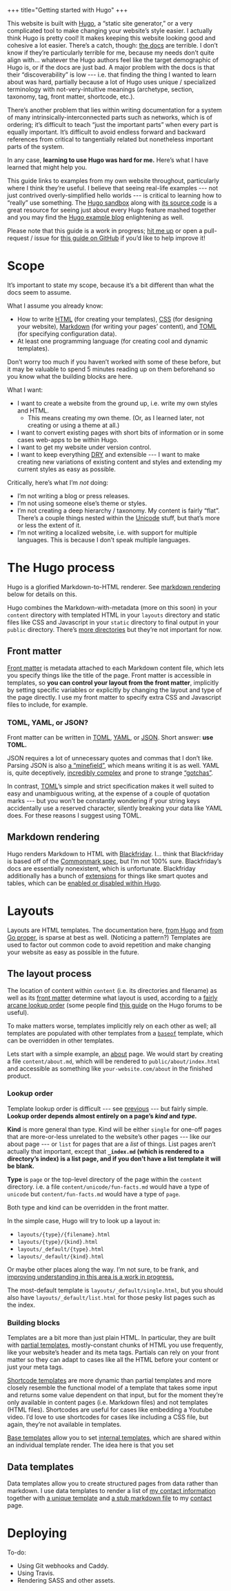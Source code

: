 +++
title="Getting started with Hugo"
+++

This website is built with [Hugo], a “static site generator,” or a very
complicated tool to make changing your website’s style easier. I actually think
Hugo is pretty cool! It makes keeping this website looking good and cohesive a
lot easier. There’s a catch, though: [the docs][hugo docs] are terrible. I don’t
know if they’re particularly terrible for me, because my needs don’t quite align
with… whatever the Hugo authors feel like the target demographic of Hugo is, or
if the docs are just bad. A major problem with the docs is that their
“discoverability” is low --- i.e. that finding the thing I wanted to learn about
was hard, partially because a lot of Hugo uses unique / specialized terminology
with not-very-intuitive meanings (archetype, section, taxonomy, tag, front
matter, shortcode, etc.).

There’s another problem that lies within writing documentation for a system of
many intrinsically-interconnected parts such as networks, which is of ordering;
it’s difficult to teach “just the important parts” when every part is equally
important. It’s difficult to avoid endless forward and backward references from
critical to tangentially related but nonetheless important parts of the system.

In any case, **learning to use Hugo was hard for me.** Here’s what I have
learned that might help you.

This guide links to examples from my own website throughout, particularly where
I think they’re useful. I believe that seeing real-life examples --- not just
contrived overly-simplified hello worlds --- is critical to learning how to
“really” use something. The [Hugo sandbox] along with [its source code][sandbox
src] is a great resource for seeing just about every Hugo feature mashed
together and you may find the [Hugo example blog] enlightening as well.

Please note that this guide is a work in progress; [hit me up] or open a
pull-request / issue for [this guide on GitHub] if you’d like to help improve it!

# Scope

It’s important to state my scope, because it’s a bit different than what the
docs seem to assume.

What I assume you already know:

* How to write [HTML] (for creating your templates), [CSS] (for designing your
  website), [Markdown] (for writing your pages’ content), and [TOML] (for
  specifying configuration data).
* At least one programming language (for creating cool and dynamic templates).

Don’t worry too much if you haven’t worked with some of these before, but it may
be valuable to spend 5 minutes reading up on them beforehand so you know what
the building blocks are here.

What I want:

* I want to create a website from the ground up, i.e. write my own styles and
  HTML.
    * This means creating my own theme. (Or, as I learned later, not creating or
      using a theme at all.)
* I want to convert existing pages with short bits of information or in some
  cases web-apps to be within Hugo.
* I want to get my website under version control.
* I want to keep everything [DRY] and extensible --- I want to make creating new
  variations of existing content and styles and extending my current styles as
  easy as possible.

Critically, here’s what I’m *not* doing:

* I’m not writing a blog or press releases.
* I’m not using someone else’s theme or styles.
* I’m not creating a deep hierarchy / taxonomy. My content is fairly “flat”.
  There’s a couple things nested within the [Unicode] stuff, but that’s more or
  less the extent of it.
* I’m not writing a localized website, i.e. with support for multiple languages.
  This is because I don’t speak multiple languages.

# The Hugo process

Hugo is a glorified Markdown-to-HTML renderer. See [markdown
rendering](#markdown-rendering) below for details on this.

Hugo combines the Markdown-with-metadata (more on this soon) in your `content`
directory with templated HTML in your `layouts` directory and static files like
CSS and Javascript in your `static` directory to final output in your `public`
directory. There’s [more directories] but they’re not important for now.

## Front matter

[Front matter] is metadata attached to each Markdown content file, which lets
you specify things like the title of the page. Front matter is accessible in
templates, so **you can control your layout from the front matter**, implicitly
by setting specific variables or explicitly by changing the layout and type of
the page directly. I use my front matter to specify extra CSS and Javascript
files to include, for example.

### TOML, YAML, or JSON?

Front matter can be written in [TOML], [YAML], or [JSON]. Short answer: **use
TOML.**

JSON requires a lot of unnecessary quotes and commas that I don’t like. Parsing
JSON is also [a “minefield”][json parser comparison], which means writing it is
as well. YAML is, quite deceptively, [incredibly complex] and prone to strange
[“gotchas”][yaml gotchas].

In contrast, [TOML]’s simple and strict specification makes it well suited to
easy and unambiguous writing, at the expense of a couple of quotation marks ---
but you won’t be constantly wondering if your string keys accidentally use a
reserved character, silently breaking your data like YAML does. For these
reasons I suggest using TOML.

## Markdown rendering

Hugo renders Markdown to HTML with [Blackfriday]. I… think that Blackfriday is
based off of the [Commonmark spec], but I’m not 100% sure. Blackfriday’s docs
are essentially nonexistent, which is unfortunate. Blackfriday additionally has
a bunch of [extensions][bf exts] for things like smart quotes and tables, which
can be [enabled or disabled within Hugo][hugo bf exts].

# Layouts

Layouts are HTML templates. The documentation here, [from Hugo][hugo template
docs] and [from Go proper][go template docs], is sparse at best as well.
(Noticing a pattern?) Templates are used to factor out common code to avoid
repetition and make changing your website as easy as possible in the future.

## The layout process

The location of content within `content` (i.e. its directories and filename) as
well as its [front matter](#front-matter) determine what layout is used,
according to a [fairly arcane lookup order][hugo lookup order] (some people find
[this guide][forum lookup order] on the Hugo forums to be useful).

To make matters worse, templates implicitly rely on each other as well; all
templates are populated with other templates from a [`baseof`] template, which
can be overridden in other templates.

Lets start with a simple example, an [about](/about) page. We would start by
creating a file `content/about.md`, which will be rendered to
`public/about/index.html` and accessible as something like
`your-website.com/about` in the finished product.

### Lookup order

Template lookup order is difficult --- see [previous](#the-layout-process) ---
but fairly simple. **Lookup order depends almost entirely on a page’s *kind* and
*type.***

**Kind** is more general than type. Kind will be either `single` for one-off
pages that are more-or-less unrelated to the website’s other pages --- like our
about page --- or `list` for pages that are a *list* of things. List pages
aren’t actually that important, except that **`_index.md` (which is rendered to
a directory’s index) is a list page, and if you don’t have a list template it
will be blank.**

**Type** is `page` or the top-level directory of the page within the `content`
directory. i.e. a file `content/unicode/fun-facts.md` would have a type of
`unicode` but `content/fun-facts.md` would have a type of `page`.

Both type and kind can be overridden in the front matter.

In the simple case, Hugo will try to look up a layout in:

* `layouts/{type}/{filename}.html`
* `layouts/{type}/{kind}.html`
* `layouts/_default/{type}.html`
* `layouts/_default/{kind}.html`

Or maybe other places along the way. I’m not sure, to be frank, and [improving
understanding in this area is a work in progress.][actual lookup order]

The most-default template is `layouts/_default/single.html`, but you should also
have `layouts/_default/list.html` for those pesky list pages such as the index.

### Building blocks

Templates are a bit more than just plain HTML. In particular, they are built
with [partial templates], mostly-constant chunks of HTML you use frequently,
like your website’s header and its meta tags. Partials can rely on your front
matter so they can adapt to cases like all the HTML before your content or just
your meta tags.

[Shortcode templates] are more dynamic than partial templates and more closely
resemble the functional model of a template that takes some input and returns
some value dependent on that input, but for the moment they’re only available in
content pages (i.e. Markdown files) and not templates (HTML files). Shortcodes
are useful for cases like embedding a Youtube video. I’d love to use shortcodes
for cases like including a CSS file, but again, they’re not available in
templates.

[Base templates][`baseof`] allow you to set [internal templates], which are
shared within an individual template render. The idea here is that you set 

## Data templates

Data templates allow you to create structured pages from data rather than
markdown. I use data templates to render a list of [my contact information]
together with [a unique template][contact template] and [a stub markdown
file][content.md] to my [contact] page.

# Deploying

To-do:

* Using Git webhooks and Caddy.
* Using Travis.
* Rendering SASS and other assets.

[Hugo]: https://gohugo.io/
[hugo docs]: https://gohugo.io/documentation/
[Hugo sandbox]: https://hugo-sandbox.netlify.com/
[sandbox src]: https://gitlab.com/kaushalmodi/hugo-sandbox
[Hugo example blog]: https://github.com/gohugoio/hugo/tree/master/examples/blog
[hit me up]: /contact
[contact]: /contact
[this guide on GitHub]: https://github.com/9999years/becca.ooo/blob/master/content/hugo.md
[Unicode]: /unicode/index
[hints at in the preface]: https://intronetworks.cs.luc.edu/current/html/preface.html#classroom-use
[*An Introduction To Computer Networks*]: http://intronetworks.cs.luc.edu/
[DRY]: https://en.m.wikipedia.org/wiki/Don%27t_repeat_yourself
[Blackfriday]: https://github.com/russross/blackfriday
[Commonmark spec]: https://spec.commonmark.org/
[bf exts]: https://github.com/russross/blackfriday#extensions
[hugo bf exts]: https://gohugo.io/content-management/formats
[more directories]: https://gohugo.io/getting-started/directory-structure/#directory-structure-explained
[hugo template docs]: https://gohugo.io/templates/introduction/
[go template docs]: https://golang.org/pkg/html/template/
[Front matter]: https://gohugo.io/content-management/front-matter/
[HTML]: https://developer.mozilla.org/en-US/docs/Learn/HTML/Introduction_to_HTML
[Markdown]: http://commonmark.org/help/
[CSS]: https://developer.mozilla.org/en-US/docs/Learn/Getting_started_with_the_web/CSS_basics
[TOML]: https://github.com/toml-lang/toml
[YAML]: http://camel.readthedocs.io/en/latest/yamlref.html
[JSON]: https://developer.mozilla.org/en-US/docs/Learn/JavaScript/Objects/JSON#No_really_what_is_JSON
[incredibly complex]: https://docs.saltstack.com/en/2017.7/topics/troubleshooting/yaml_idiosyncrasies.html
[yaml gotchas]: http://blog.teamlazerbeez.com/2009/04/15/yaml-gotchas/
[json parser comparison]: http://seriot.ch/json/parsing.html#all_results
[hugo lookup order]: https://gohugo.io/templates/lookup-order/
[forum lookup order]: https://discourse.gohugo.io/t/my-experiences-with-hugos-template-lookup-order/9959
[`baseof`]: https://gohugo.io/templates/base/
[my contact information]: https://github.com/9999years/becca.ooo/blob/master/data/contact.toml
[contact template]: https://github.com/9999years/becca.ooo/blob/master/layouts/page/contact.html
[content.md]: https://github.com/9999years/becca.ooo/blob/master/content/contact.md
[actual lookup order]: https://discourse.gohugo.io/t/preview-actual-template-lookup-order/11443/2
[partial templates]: https://gohugo.io/templates/partials/
[Shortcode templates]: https://gohugo.io/templates/shortcode-templates/
[internal templates]: https://gohugo.io/templates/internal/
